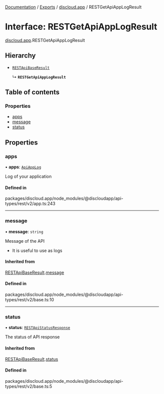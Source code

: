 [Documentation](../README.md) / [Exports](../modules.md) / [discloud.app](../modules/discloud_app.md) / RESTGetApiAppLogResult

# Interface: RESTGetApiAppLogResult

[discloud.app](../modules/discloud_app.md).RESTGetApiAppLogResult

## Hierarchy

- [`RESTApiBaseResult`](discloud_app.RESTApiBaseResult.md)

  ↳ **`RESTGetApiAppLogResult`**

## Table of contents

### Properties

- [apps](discloud_app.RESTGetApiAppLogResult.md#apps)
- [message](discloud_app.RESTGetApiAppLogResult.md#message)
- [status](discloud_app.RESTGetApiAppLogResult.md#status)

## Properties

### apps

• **apps**: [`ApiAppLog`](discloud_app.ApiAppLog.md)

Log of your application

#### Defined in

packages/discloud.app/node_modules/@discloudapp/api-types/rest/v2/app.ts:243

___

### message

• **message**: `string`

Message of the API
- It is useful to use as logs

#### Inherited from

[RESTApiBaseResult](discloud_app.RESTApiBaseResult.md).[message](discloud_app.RESTApiBaseResult.md#message)

#### Defined in

packages/discloud.app/node_modules/@discloudapp/api-types/rest/v2/base.ts:10

___

### status

• **status**: [`RESTApiStatusResponse`](../modules/discloud_app.md#restapistatusresponse)

The status of API response

#### Inherited from

[RESTApiBaseResult](discloud_app.RESTApiBaseResult.md).[status](discloud_app.RESTApiBaseResult.md#status)

#### Defined in

packages/discloud.app/node_modules/@discloudapp/api-types/rest/v2/base.ts:5
